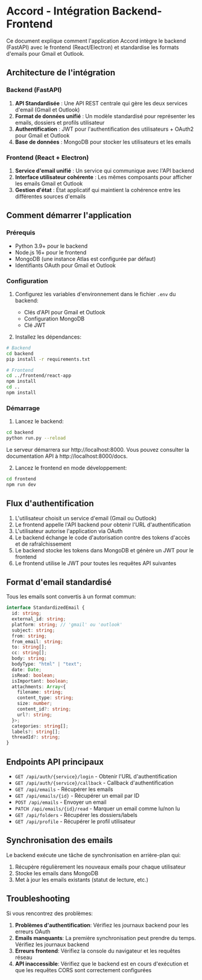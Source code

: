 # Accord - Intégration Backend-Frontend

Ce document explique comment l'application Accord intègre le backend (FastAPI) avec le frontend (React/Electron) et standardise les formats d'emails pour Gmail et Outlook.

## Architecture de l'intégration

### Backend (FastAPI)

1. **API Standardisée** : Une API REST centrale qui gère les deux services d'email (Gmail et Outlook)
2. **Format de données unifié** : Un modèle standardisé pour représenter les emails, dossiers et profils utilisateur
3. **Authentification** : JWT pour l'authentification des utilisateurs + OAuth2 pour Gmail et Outlook
4. **Base de données** : MongoDB pour stocker les utilisateurs et les emails

### Frontend (React + Electron)

1. **Service d'email unifié** : Un service qui communique avec l'API backend
2. **Interface utilisateur cohérente** : Les mêmes composants pour afficher les emails Gmail et Outlook
3. **Gestion d'état** : État applicatif qui maintient la cohérence entre les différentes sources d'emails

## Comment démarrer l'application

### Prérequis

- Python 3.9+ pour le backend
- Node.js 16+ pour le frontend
- MongoDB (une instance Atlas est configurée par défaut)
- Identifiants OAuth pour Gmail et Outlook

### Configuration

1. Configurez les variables d'environnement dans le fichier `.env` du backend:

   - Clés d'API pour Gmail et Outlook
   - Configuration MongoDB
   - Clé JWT

2. Installez les dépendances:

```bash
# Backend
cd backend
pip install -r requirements.txt

# Frontend
cd ../frontend/react-app
npm install
cd ..
npm install
```

### Démarrage

1. Lancez le backend:

```bash
cd backend
python run.py --reload
```

Le serveur démarrera sur http://localhost:8000. Vous pouvez consulter la documentation API à http://localhost:8000/docs.

2. Lancez le frontend en mode développement:

```bash
cd frontend
npm run dev
```

## Flux d'authentification

1. L'utilisateur choisit un service d'email (Gmail ou Outlook)
2. Le frontend appelle l'API backend pour obtenir l'URL d'authentification
3. L'utilisateur autorise l'application via OAuth
4. Le backend échange le code d'autorisation contre des tokens d'accès et de rafraîchissement
5. Le backend stocke les tokens dans MongoDB et génère un JWT pour le frontend
6. Le frontend utilise le JWT pour toutes les requêtes API suivantes

## Format d'email standardisé

Tous les emails sont convertis à un format commun:

```typescript
interface StandardizedEmail {
  id: string;
  external_id: string;
  platform: string; // 'gmail' ou 'outlook'
  subject: string;
  from: string;
  from_email: string;
  to: string[];
  cc: string[];
  body: string;
  bodyType: "html" | "text";
  date: Date;
  isRead: boolean;
  isImportant: boolean;
  attachments: Array<{
    filename: string;
    content_type: string;
    size: number;
    content_id?: string;
    url?: string;
  }>;
  categories: string[];
  labels?: string[];
  threadId?: string;
}
```

## Endpoints API principaux

- `GET /api/auth/{service}/login` - Obtenir l'URL d'authentification
- `GET /api/auth/{service}/callback` - Callback d'authentification
- `GET /api/emails` - Récupérer les emails
- `GET /api/emails/{id}` - Récupérer un email par ID
- `POST /api/emails` - Envoyer un email
- `PATCH /api/emails/{id}/read` - Marquer un email comme lu/non lu
- `GET /api/folders` - Récupérer les dossiers/labels
- `GET /api/profile` - Récupérer le profil utilisateur

## Synchronisation des emails

Le backend exécute une tâche de synchronisation en arrière-plan qui:

1. Récupère régulièrement les nouveaux emails pour chaque utilisateur
2. Stocke les emails dans MongoDB
3. Met à jour les emails existants (statut de lecture, etc.)

## Troubleshooting

Si vous rencontrez des problèmes:

1. **Problèmes d'authentification**: Vérifiez les journaux backend pour les erreurs OAuth
2. **Emails manquants**: La première synchronisation peut prendre du temps. Vérifiez les journaux backend
3. **Erreurs frontend**: Vérifiez la console du navigateur et les requêtes réseau
4. **API inaccessible**: Vérifiez que le backend est en cours d'exécution et que les requêtes CORS sont correctement configurées
